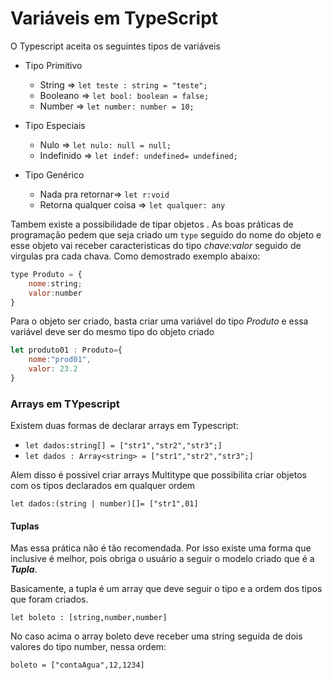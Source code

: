 # Variáveis em TypeScript

O Typescript aceita os seguintes tipos de variáveis
* Tipo Primitivo
    * String => `let teste : string = "teste";`
    * Booleano => `let bool: boolean = false;`
    * Number => `let number: number = 10;`

* Tipo Especiais
    * Nulo => `let nulo: null = null;`
    * Indefinido => `let indef: undefined= undefined;`

* Tipo Genérico
    * Nada pra retornar=> `let r:void `
    * Retorna qualquer coisa => `let qualquer: any`


Tambem existe a possibilidade de tipar objetos . As boas práticas de programação pedem que seja criado um `type` seguido do nome do objeto e esse objeto vai receber caracteristicas do tipo *chave:valor* seguido de virgulas pra cada chava. Como demostrado exemplo abaixo:

```js
type Produto = {
    nome:string;
    valor:number
}
```

Para o objeto ser criado, basta criar uma variável do tipo *Produto* e essa variável deve ser do mesmo tipo do objeto criado

```js
let produto01 : Produto={
    nome:"prod01",
    valor: 23.2
}
```

### Arrays em TYpescript

Existem duas formas de declarar arrays em Typescript:
* `let dados:string[] = ["str1","str2","str3";]`
* `let dados : Array<string> = ["str1","str2","str3";]`

Alem disso é possivel criar arrays Multitype que possibilita criar objetos com os tipos declarados em qualquer ordem

`let dados:(string | number)[]= ["str1",01]`


#### Tuplas

Mas essa prática não é tão recomendada. Por isso existe uma forma que inclusive é melhor, pois obriga o usuário a seguir o modelo criado que é a ***Tupla***.

Basicamente, a tupla é um array que deve seguir o tipo e a ordem dos tipos que foram criados.

`let boleto : [string,number,number]`

No caso acima o array boleto deve receber uma string seguida de dois valores do tipo number, nessa ordem:

`boleto = ["contaAgua",12,1234]`

